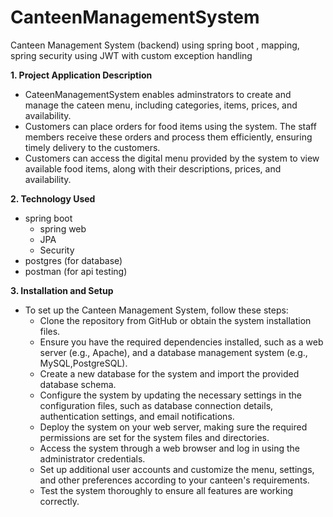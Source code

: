 # CanteenManagementSystem 
Canteen Management System (backend) using spring boot , mapping, spring security using JWT with custom exception handling

__1. Project Application Description__
  - CateenManagementSystem enables adminstrators to create and manage the cateen menu, including categories, items, prices, and       availability.
  - Customers can place orders for food items using the system. The staff members receive these orders and process them               efficiently, ensuring timely delivery to the customers.
  - Customers can access the digital menu provided by the system to view available food items, along with their descriptions,         prices, and availability.
 
__2. Technology Used__
  - spring boot 
    - spring web
    - JPA
    - Security
  - postgres (for database)
  - postman (for api testing)

__3. Installation and Setup__
 - To set up the Canteen Management System, follow these steps:
    - Clone the repository from GitHub or obtain the system installation files.
    - Ensure you have the required dependencies installed, such as a web server (e.g., Apache), and a database management system        (e.g., MySQL,PostgreSQL).
    - Create a new database for the system and import the provided database schema.
    - Configure the system by updating the necessary settings in the configuration files, such as database connection details,          authentication settings, and email notifications.
    - Deploy the system on your web server, making sure the required permissions are set for the system files and directories.
    - Access the system through a web browser and log in using the administrator credentials.
    - Set up additional user accounts and customize the menu, settings, and other preferences according to your canteen's               requirements.
    - Test the system thoroughly to ensure all features are working correctly.
